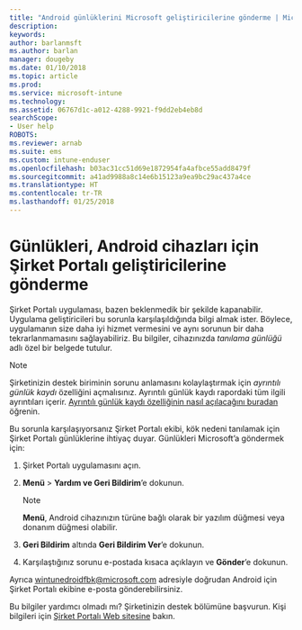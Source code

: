 ```yaml
---
title: "Android günlüklerini Microsoft geliştiricilerine gönderme | Microsoft Docs"
description: 
keywords: 
author: barlanmsft
ms.author: barlan
manager: dougeby
ms.date: 01/10/2018
ms.topic: article
ms.prod: 
ms.service: microsoft-intune
ms.technology: 
ms.assetid: 06767d1c-a012-4288-9921-f9dd2eb4eb8d
searchScope:
- User help
ROBOTS: 
ms.reviewer: arnab
ms.suite: ems
ms.custom: intune-enduser
ms.openlocfilehash: b03ac31cc51d69e1872954fa4afbce55add8479f
ms.sourcegitcommit: a41ad9988a8c14e6b15123a9ea9bc29ac437a4ce
ms.translationtype: HT
ms.contentlocale: tr-TR
ms.lasthandoff: 01/25/2018
---
```

# <a name="send-logs-to-the-company-portal-developers-for-android-devices"></a>Günlükleri, Android cihazları için Şirket Portalı geliştiricilerine gönderme

Şirket Portalı uygulaması, bazen beklenmedik bir şekilde kapanabilir. Uygulama geliştiricileri bu sorunla karşılaşıldığında bilgi almak ister. Böylece, uygulamanın size daha iyi hizmet vermesini ve aynı sorunun bir daha tekrarlanmamasını sağlayabiliriz. Bu bilgiler, cihazınızda _tanılama günlüğü_ adlı özel bir belgede tutulur.

> [!Note]
> Şirketinizin destek biriminin sorunu anlamasını kolaylaştırmak için _ayrıntılı günlük kaydı_ özelliğini açmalısınız. Ayrıntılı günlük kaydı rapordaki tüm ilgili ayrıntıları içerir. [Ayrıntılı günlük kaydı özelliğinin nasıl açılacağını buradan](use-verbose-logging-to-help-your-it-administrator-fix-device-issues-android.md) öğrenin.

Bu sorunla karşılaşıyorsanız Şirket Portalı ekibi, kök nedeni tanılamak için Şirket Portalı günlüklerine ihtiyaç duyar. Günlükleri Microsoft’a göndermek için:

1.  Şirket Portalı uygulamasını açın.

2.  **Menü** >  **Yardım ve Geri Bildirim**’e dokunun.

    > [!NOTE]
    > **Menü**, Android cihazınızın türüne bağlı olarak bir yazılım düğmesi veya donanım düğmesi olabilir.

3.  **Geri Bildirim** altında **Geri Bildirim Ver**’e dokunun.

4.  Karşılaştığınız sorunu e-postada kısaca açıklayın ve **Gönder**’e dokunun.

Ayrıca <a href="mailto:wintunedroidfbk@microsoft.com?subject=Send logs to Microsoft&body=Describe the issue you are having.">wintunedroidfbk@microsoft.com</a> adresiyle doğrudan Android için Şirket Portalı ekibine e-posta gönderebilirsiniz. 

Bu bilgiler yardımcı olmadı mı? Şirketinizin destek bölümüne başvurun. Kişi bilgileri için [Şirket Portalı Web sitesine](https://portal.manage.microsoft.com#HelpDeskDialog) bakın.
